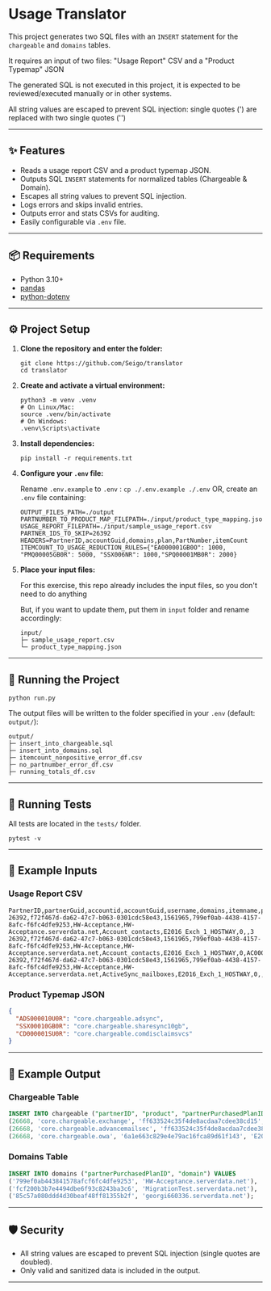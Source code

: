# Usage Translator

This project generates two SQL files with an `INSERT` statement for the `chargeable` and `domains` tables.

It requires an input of two files: "Usage Report" CSV and a "Product Typemap" JSON

The generated SQL is not executed in this project, it is expected to be reviewed/executed manually or in other systems.

All string values are escaped to prevent SQL injection: single quotes (') are replaced with two single quotes ('')

---

## ✨ Features

- Reads a usage report CSV and a product typemap JSON.
- Outputs SQL `INSERT` statements for normalized tables (Chargeable & Domain).
- Escapes all string values to prevent SQL injection.
- Logs errors and skips invalid entries.
- Outputs error and stats CSVs for auditing.
- Easily configurable via `.env` file.

---

## 📦 Requirements

- Python 3.10+
- [pandas](https://pandas.pydata.org/)
- [python-dotenv](https://pypi.org/project/python-dotenv/)

---

## ⚙️ Project Setup

1. **Clone the repository and enter the folder:**

   ```shell
   git clone https://github.com/Seigo/translator
   cd translator
   ```

2. **Create and activate a virtual environment:**

   ```shell
   python3 -m venv .venv
   # On Linux/Mac:
   source .venv/bin/activate
   # On Windows:
   .venv\Scripts\activate
   ```

3. **Install dependencies:**

   ```shell
   pip install -r requirements.txt
   ```

4. **Configure your `.env` file:**

   Rename `.env.example` to `.env` : `cp ./.env.example ./.env` OR, create an `.env` file containing:

   ```
   OUTPUT_FILES_PATH=./output
   PARTNUMBER_TO_PRODUCT_MAP_FILEPATH=./input/product_type_mapping.json
   USAGE_REPORT_FILEPATH=./input/sample_usage_report.csv
   PARTNER_IDS_TO_SKIP=26392
   HEADERS=PartnerID,accountGuid,domains,plan,PartNumber,itemCount
   ITEMCOUNT_TO_USAGE_REDUCTION_RULES={"EA000001GB0O": 1000, "PMQ00005GB0R": 5000, "SSX006NR": 1000,"SPQ00001MB0R": 2000}
   ```

5. **Place your input files:**

   For this exercise, this repo already includes the input files, so you don't need to do anything

   But, if you want to update them, put them in `input` folder and rename accordingly:

   ```
   input/
   ├─ sample_usage_report.csv
   └─ product_type_mapping.json
   ```

---

## 🚀 Running the Project

```shell
python run.py
```

The output files will be written to the folder specified in your `.env` (default: `output/`):

```
output/
├─ insert_into_chargeable.sql
├─ insert_into_domains.sql
├─ itemcount_nonpositive_error_df.csv
├─ no_partnumber_error_df.csv
├─ running_totals_df.csv
```

---

## 🧪 Running Tests

All tests are located in the `tests/` folder.

```shell
pytest -v
```

---

## 📝 Example Inputs

### Usage Report CSV

```csv
PartnerID,partnerGuid,accountid,accountGuid,username,domains,itemname,plan,itemType,PartNumber,itemCount
26392,f72f467d-da62-47c7-b063-0301cdc58e43,1561965,799ef0ab-4438-4157-8afc-f6fc4dfe9253,HW-Acceptance,HW-Acceptance.serverdata.net,Account_contacts,E2016_Exch_1_HOSTWAY,0,,3
26392,f72f467d-da62-47c7-b063-0301cdc58e43,1561965,799ef0ab-4438-4157-8afc-f6fc4dfe9253,HW-Acceptance,HW-Acceptance.serverdata.net,Account_contacts,E2016_Exch_1_HOSTWAY,0,AC0000010U0R,4
26392,f72f467d-da62-47c7-b063-0301cdc58e43,1561965,799ef0ab-4438-4157-8afc-f6fc4dfe9253,HW-Acceptance,HW-Acceptance.serverdata.net,ActiveSync_mailboxes,E2016_Exch_1_HOSTWAY,0,,3
```

### Product Typemap JSON

```json
{
  "ADS000010U0R": "core.chargeable.adsync",
  "SSX00010GB0R": "core.chargeable.sharesync10gb",
  "CD000001SU0R": "core.chargeable.comdisclaimsvcs"
}
```

---

## 🏁 Example Output

### Chargeable Table

```sql
INSERT INTO chargeable ("partnerID", "product", "partnerPurchasedPlanID", "plan", "usage") VALUES
(26668, 'core.chargeable.exchange', 'ff633524c35f4de8acdaa7cdee38cd15', 'E2016_Exch_1_HOSTWAY', 2),
(26668, 'core.chargeable.advancemailsec', 'ff633524c35f4de8acdaa7cdee38cd15', 'E2016_Exch_1_HOSTWAY', 2),
(26668, 'core.chargeable.owa', '6a1e663c829e4e79ac16fca89d61f143', 'E2016_Exch_1_HOSTWAY', 2);
```

### Domains Table

```sql
INSERT INTO domains ("partnerPurchasedPlanID", "domain") VALUES
('799ef0ab443841578afcf6fc4dfe9253', 'HW-Acceptance.serverdata.net'),
('fcf200b3b7e4494dbe6f93c8243ba3c6', 'MigrationTest.serverdata.net'),
('85c57a080ddd4d30beaf48ff81355b2f', 'georgi660336.serverdata.net');
```

---

## 🛡️ Security

- All string values are escaped to prevent SQL injection (single quotes are doubled).
- Only valid and sanitized data is included in the output.

---
